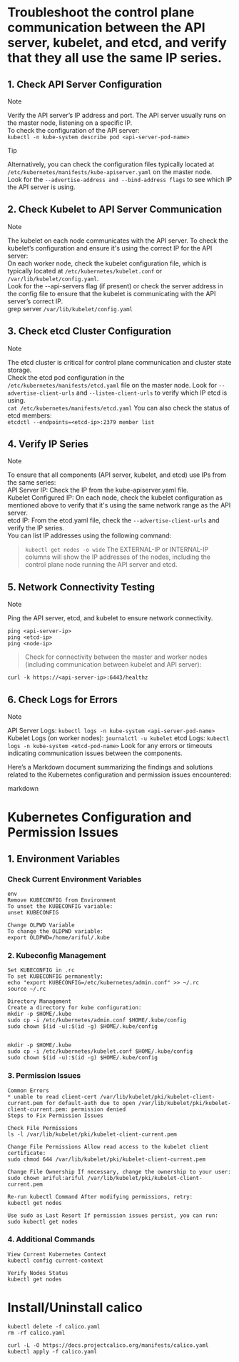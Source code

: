 # Troubleshoot the control plane communication between the API server, kubelet, and etcd, and verify that they all use the same IP series.


## 1. Check API Server Configuration
>[!NOTE]
> Verify the API server’s IP address and port. The API server usually runs on the master node, listening on a specific IP.<br>
> To check the configuration of the API server:<br>
> `kubectl -n kube-system describe pod <api-server-pod-name>`

>[!TIP]
> Alternatively, you can check the configuration files typically located at `/etc/kubernetes/manifests/kube-apiserver.yaml` on the master node. <br> Look for the `--advertise-address and --bind-address flags` to see which IP the API server is using.

## 2. Check Kubelet to API Server Communication
>[!NOTE]
>The kubelet on each node communicates with the API server. To check the kubelet’s configuration and ensure it's using the correct IP for the API server:<br>
>On each worker node, check the kubelet configuration file, which is typically located at `/etc/kubernetes/kubelet.conf` or `/var/lib/kubelet/config.yaml`. <br>
>Look for the --api-servers flag (if present) or check the server address in the config file to ensure that the kubelet is communicating with the API server’s correct IP. <br>
grep server `/var/lib/kubelet/config.yaml`

## 3. Check etcd Cluster Configuration
>[!NOTE]
>The etcd cluster is critical for control plane communication and cluster state storage. <br>
>Check the etcd pod configuration in the `/etc/kubernetes/manifests/etcd.yaml` file on the master node. Look for `--advertise-client-urls` and `--listen-client-urls` to verify which IP etcd is using. <br>
`cat /etc/kubernetes/manifests/etcd.yaml`
You can also check the status of etcd members: <br>
`etcdctl --endpoints=<etcd-ip>:2379 member list`

## 4. Verify IP Series
>[!NOTE]
>To ensure that all components (API server, kubelet, and etcd) use IPs from the same series: <br>
>API Server IP: Check the IP from the kube-apiserver.yaml file. <br>
>Kubelet Configured IP: On each node, check the kubelet configuration as mentioned above to verify that it's using the same network range as the API server. <br>
etcd IP: From the etcd.yaml file, check the `--advertise-client-urls` and verify the IP series. <br>
You can list IP addresses using the following command: <br>

>`kubectl get nodes -o wide`
>The EXTERNAL-IP or INTERNAL-IP columns will show the IP addresses of the nodes, including the control plane node running the API server and etcd.

## 5. Network Connectivity Testing

>[!NOTE]
>Ping the API server, etcd, and kubelet to ensure network connectivity.

```
ping <api-server-ip>
ping <etcd-ip>
ping <node-ip>
```
>Check for connectivity between the master and worker nodes (including communication between kubelet and API server):

`curl -k https://<api-server-ip>:6443/healthz`

## 6. Check Logs for Errors
>[!NOTE]
>API Server Logs:
`kubectl logs -n kube-system <api-server-pod-name>`
>Kubelet Logs (on worker nodes):
`journalctl -u kubelet`
>etcd Logs:
`kubectl logs -n kube-system <etcd-pod-name>`
Look for any errors or timeouts indicating communication issues between the components.







Here’s a Markdown document summarizing the findings and solutions related to the Kubernetes configuration and permission issues encountered:

markdown

# Kubernetes Configuration and Permission Issues

## 1. Environment Variables

### Check Current Environment Variables
```
env
Remove KUBECONFIG from Environment
To unset the KUBECONFIG variable:
unset KUBECONFIG

Change OLPWD Variable
To change the OLDPWD variable:
export OLDPWD=/home/ariful/.kube
```

### 2. Kubeconfig Management
```
Set KUBECONFIG in .rc
To set KUBECONFIG permanently:
echo "export KUBECONFIG=/etc/kubernetes/admin.conf" >> ~/.rc
source ~/.rc

Directory Management
Create a directory for kube configuration:
mkdir -p $HOME/.kube
sudo cp -i /etc/kubernetes/admin.conf $HOME/.kube/config
sudo chown $(id -u):$(id -g) $HOME/.kube/config


mkdir -p $HOME/.kube
sudo cp -i /etc/kubernetes/kubelet.conf $HOME/.kube/config
sudo chown $(id -u):$(id -g) $HOME/.kube/config

```


### 3. Permission Issues
```
Common Errors
* unable to read client-cert /var/lib/kubelet/pki/kubelet-client-current.pem for default-auth due to open /var/lib/kubelet/pki/kubelet-client-current.pem: permission denied
Steps to Fix Permission Issues

Check File Permissions
ls -l /var/lib/kubelet/pki/kubelet-client-current.pem

Change File Permissions Allow read access to the kubelet client certificate:
sudo chmod 644 /var/lib/kubelet/pki/kubelet-client-current.pem

Change File Ownership If necessary, change the ownership to your user:
sudo chown ariful:ariful /var/lib/kubelet/pki/kubelet-client-current.pem

Re-run kubectl Command After modifying permissions, retry:
kubectl get nodes

Use sudo as Last Resort If permission issues persist, you can run:
sudo kubectl get nodes
```

### 4. Additional Commands
```
View Current Kubernetes Context
kubectl config current-context

Verify Nodes Status
kubectl get nodes
```

# Install/Uninstall calico
```
kubectl delete -f calico.yaml
rm -rf calico.yaml
 
curl -L -O https://docs.projectcalico.org/manifests/calico.yaml
kubectl apply -f calico.yaml

```